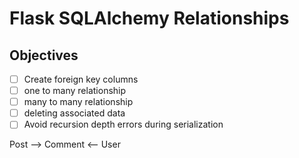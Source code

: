 # Flask SQLAlchemy Relationships
## Objectives
- [ ] Create foreign key columns
- [ ] one to many relationship
- [ ] many to many relationship
- [ ] deleting associated data
- [ ] Avoid recursion depth errors during serialization

Post --> Comment <-- User



<!-- # configure flask, sqlalchemy and migrate
# set environment variables
# import app and models
# if you don't have migrations repo - flask db init
# flask db migrate -m"migration message"
# flask db upgrade  -->